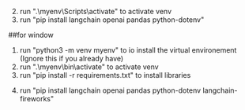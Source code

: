 2. run ".\myenv\Scripts\activate" to activate venv
3. run "pip install langchain openai pandas python-dotenv"

##for window

1. run "python3 -m venv myenv" to io install the virtual environement (Ignore this if you already have)
2. run ".\myenv\bin\activate" to activate venv
3. run "pip install -r requirements.txt" to install libraries
<!-- 4. run "pip install langchain openai pandas python-dotenv" -->
4. run "pip install langchain openai pandas python-dotenv langchain-fireworks"
